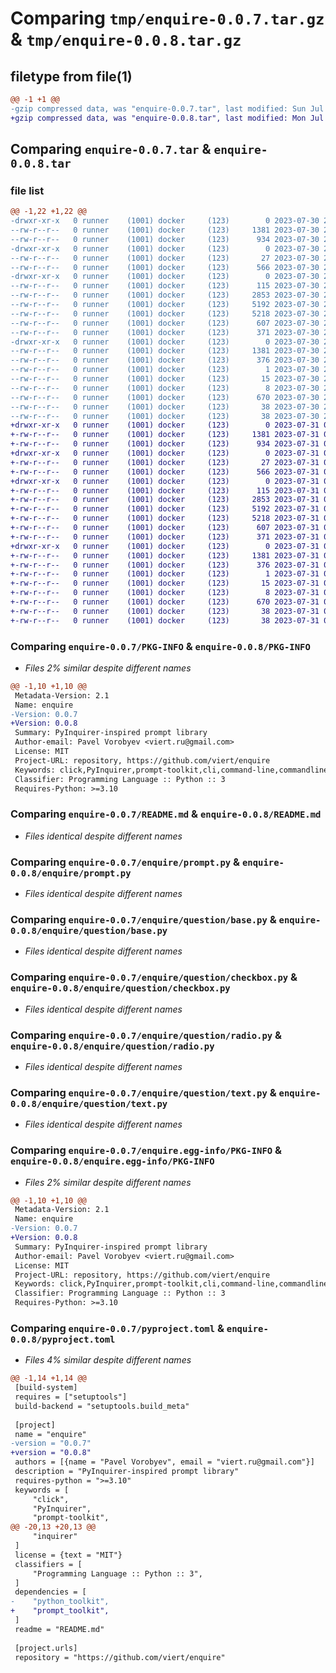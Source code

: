 # Comparing `tmp/enquire-0.0.7.tar.gz` & `tmp/enquire-0.0.8.tar.gz`

## filetype from file(1)

```diff
@@ -1 +1 @@
-gzip compressed data, was "enquire-0.0.7.tar", last modified: Sun Jul 30 22:20:14 2023, max compression
+gzip compressed data, was "enquire-0.0.8.tar", last modified: Mon Jul 31 08:35:46 2023, max compression
```

## Comparing `enquire-0.0.7.tar` & `enquire-0.0.8.tar`

### file list

```diff
@@ -1,22 +1,22 @@
-drwxr-xr-x   0 runner    (1001) docker     (123)        0 2023-07-30 22:20:14.155850 enquire-0.0.7/
--rw-r--r--   0 runner    (1001) docker     (123)     1381 2023-07-30 22:20:14.155850 enquire-0.0.7/PKG-INFO
--rw-r--r--   0 runner    (1001) docker     (123)      934 2023-07-30 22:20:02.000000 enquire-0.0.7/README.md
-drwxr-xr-x   0 runner    (1001) docker     (123)        0 2023-07-30 22:20:14.155850 enquire-0.0.7/enquire/
--rw-r--r--   0 runner    (1001) docker     (123)       27 2023-07-30 22:20:02.000000 enquire-0.0.7/enquire/__init__.py
--rw-r--r--   0 runner    (1001) docker     (123)      566 2023-07-30 22:20:02.000000 enquire-0.0.7/enquire/prompt.py
-drwxr-xr-x   0 runner    (1001) docker     (123)        0 2023-07-30 22:20:14.155850 enquire-0.0.7/enquire/question/
--rw-r--r--   0 runner    (1001) docker     (123)      115 2023-07-30 22:20:02.000000 enquire-0.0.7/enquire/question/__init__.py
--rw-r--r--   0 runner    (1001) docker     (123)     2853 2023-07-30 22:20:02.000000 enquire-0.0.7/enquire/question/base.py
--rw-r--r--   0 runner    (1001) docker     (123)     5192 2023-07-30 22:20:02.000000 enquire-0.0.7/enquire/question/checkbox.py
--rw-r--r--   0 runner    (1001) docker     (123)     5218 2023-07-30 22:20:02.000000 enquire-0.0.7/enquire/question/radio.py
--rw-r--r--   0 runner    (1001) docker     (123)      607 2023-07-30 22:20:02.000000 enquire-0.0.7/enquire/question/text.py
--rw-r--r--   0 runner    (1001) docker     (123)      371 2023-07-30 22:20:02.000000 enquire-0.0.7/enquire/style.py
-drwxr-xr-x   0 runner    (1001) docker     (123)        0 2023-07-30 22:20:14.155850 enquire-0.0.7/enquire.egg-info/
--rw-r--r--   0 runner    (1001) docker     (123)     1381 2023-07-30 22:20:14.000000 enquire-0.0.7/enquire.egg-info/PKG-INFO
--rw-r--r--   0 runner    (1001) docker     (123)      376 2023-07-30 22:20:14.000000 enquire-0.0.7/enquire.egg-info/SOURCES.txt
--rw-r--r--   0 runner    (1001) docker     (123)        1 2023-07-30 22:20:14.000000 enquire-0.0.7/enquire.egg-info/dependency_links.txt
--rw-r--r--   0 runner    (1001) docker     (123)       15 2023-07-30 22:20:14.000000 enquire-0.0.7/enquire.egg-info/requires.txt
--rw-r--r--   0 runner    (1001) docker     (123)        8 2023-07-30 22:20:14.000000 enquire-0.0.7/enquire.egg-info/top_level.txt
--rw-r--r--   0 runner    (1001) docker     (123)      670 2023-07-30 22:20:02.000000 enquire-0.0.7/pyproject.toml
--rw-r--r--   0 runner    (1001) docker     (123)       38 2023-07-30 22:20:14.155850 enquire-0.0.7/setup.cfg
--rw-r--r--   0 runner    (1001) docker     (123)       38 2023-07-30 22:20:02.000000 enquire-0.0.7/setup.py
+drwxr-xr-x   0 runner    (1001) docker     (123)        0 2023-07-31 08:35:46.370883 enquire-0.0.8/
+-rw-r--r--   0 runner    (1001) docker     (123)     1381 2023-07-31 08:35:46.370883 enquire-0.0.8/PKG-INFO
+-rw-r--r--   0 runner    (1001) docker     (123)      934 2023-07-31 08:35:19.000000 enquire-0.0.8/README.md
+drwxr-xr-x   0 runner    (1001) docker     (123)        0 2023-07-31 08:35:46.370883 enquire-0.0.8/enquire/
+-rw-r--r--   0 runner    (1001) docker     (123)       27 2023-07-31 08:35:19.000000 enquire-0.0.8/enquire/__init__.py
+-rw-r--r--   0 runner    (1001) docker     (123)      566 2023-07-31 08:35:19.000000 enquire-0.0.8/enquire/prompt.py
+drwxr-xr-x   0 runner    (1001) docker     (123)        0 2023-07-31 08:35:46.370883 enquire-0.0.8/enquire/question/
+-rw-r--r--   0 runner    (1001) docker     (123)      115 2023-07-31 08:35:19.000000 enquire-0.0.8/enquire/question/__init__.py
+-rw-r--r--   0 runner    (1001) docker     (123)     2853 2023-07-31 08:35:19.000000 enquire-0.0.8/enquire/question/base.py
+-rw-r--r--   0 runner    (1001) docker     (123)     5192 2023-07-31 08:35:19.000000 enquire-0.0.8/enquire/question/checkbox.py
+-rw-r--r--   0 runner    (1001) docker     (123)     5218 2023-07-31 08:35:19.000000 enquire-0.0.8/enquire/question/radio.py
+-rw-r--r--   0 runner    (1001) docker     (123)      607 2023-07-31 08:35:19.000000 enquire-0.0.8/enquire/question/text.py
+-rw-r--r--   0 runner    (1001) docker     (123)      371 2023-07-31 08:35:19.000000 enquire-0.0.8/enquire/style.py
+drwxr-xr-x   0 runner    (1001) docker     (123)        0 2023-07-31 08:35:46.370883 enquire-0.0.8/enquire.egg-info/
+-rw-r--r--   0 runner    (1001) docker     (123)     1381 2023-07-31 08:35:46.000000 enquire-0.0.8/enquire.egg-info/PKG-INFO
+-rw-r--r--   0 runner    (1001) docker     (123)      376 2023-07-31 08:35:46.000000 enquire-0.0.8/enquire.egg-info/SOURCES.txt
+-rw-r--r--   0 runner    (1001) docker     (123)        1 2023-07-31 08:35:46.000000 enquire-0.0.8/enquire.egg-info/dependency_links.txt
+-rw-r--r--   0 runner    (1001) docker     (123)       15 2023-07-31 08:35:46.000000 enquire-0.0.8/enquire.egg-info/requires.txt
+-rw-r--r--   0 runner    (1001) docker     (123)        8 2023-07-31 08:35:46.000000 enquire-0.0.8/enquire.egg-info/top_level.txt
+-rw-r--r--   0 runner    (1001) docker     (123)      670 2023-07-31 08:35:19.000000 enquire-0.0.8/pyproject.toml
+-rw-r--r--   0 runner    (1001) docker     (123)       38 2023-07-31 08:35:46.370883 enquire-0.0.8/setup.cfg
+-rw-r--r--   0 runner    (1001) docker     (123)       38 2023-07-31 08:35:19.000000 enquire-0.0.8/setup.py
```

### Comparing `enquire-0.0.7/PKG-INFO` & `enquire-0.0.8/PKG-INFO`

 * *Files 2% similar despite different names*

```diff
@@ -1,10 +1,10 @@
 Metadata-Version: 2.1
 Name: enquire
-Version: 0.0.7
+Version: 0.0.8
 Summary: PyInquirer-inspired prompt library
 Author-email: Pavel Vorobyev <viert.ru@gmail.com>
 License: MIT
 Project-URL: repository, https://github.com/viert/enquire
 Keywords: click,PyInquirer,prompt-toolkit,cli,command-line,commandline,command-line-interface,python-inquiry,inquirer
 Classifier: Programming Language :: Python :: 3
 Requires-Python: >=3.10
```

### Comparing `enquire-0.0.7/README.md` & `enquire-0.0.8/README.md`

 * *Files identical despite different names*

### Comparing `enquire-0.0.7/enquire/prompt.py` & `enquire-0.0.8/enquire/prompt.py`

 * *Files identical despite different names*

### Comparing `enquire-0.0.7/enquire/question/base.py` & `enquire-0.0.8/enquire/question/base.py`

 * *Files identical despite different names*

### Comparing `enquire-0.0.7/enquire/question/checkbox.py` & `enquire-0.0.8/enquire/question/checkbox.py`

 * *Files identical despite different names*

### Comparing `enquire-0.0.7/enquire/question/radio.py` & `enquire-0.0.8/enquire/question/radio.py`

 * *Files identical despite different names*

### Comparing `enquire-0.0.7/enquire/question/text.py` & `enquire-0.0.8/enquire/question/text.py`

 * *Files identical despite different names*

### Comparing `enquire-0.0.7/enquire.egg-info/PKG-INFO` & `enquire-0.0.8/enquire.egg-info/PKG-INFO`

 * *Files 2% similar despite different names*

```diff
@@ -1,10 +1,10 @@
 Metadata-Version: 2.1
 Name: enquire
-Version: 0.0.7
+Version: 0.0.8
 Summary: PyInquirer-inspired prompt library
 Author-email: Pavel Vorobyev <viert.ru@gmail.com>
 License: MIT
 Project-URL: repository, https://github.com/viert/enquire
 Keywords: click,PyInquirer,prompt-toolkit,cli,command-line,commandline,command-line-interface,python-inquiry,inquirer
 Classifier: Programming Language :: Python :: 3
 Requires-Python: >=3.10
```

### Comparing `enquire-0.0.7/pyproject.toml` & `enquire-0.0.8/pyproject.toml`

 * *Files 4% similar despite different names*

```diff
@@ -1,14 +1,14 @@
 [build-system]
 requires = ["setuptools"]
 build-backend = "setuptools.build_meta"
 
 [project]
 name = "enquire"
-version = "0.0.7"
+version = "0.0.8"
 authors = [{name = "Pavel Vorobyev", email = "viert.ru@gmail.com"}]
 description = "PyInquirer-inspired prompt library"
 requires-python = ">=3.10"
 keywords = [
     "click",
     "PyInquirer",
     "prompt-toolkit",
@@ -20,13 +20,13 @@
     "inquirer"
 ]
 license = {text = "MIT"}
 classifiers = [
     "Programming Language :: Python :: 3",
 ]
 dependencies = [
-    "python_toolkit",
+    "prompt_toolkit",
 ]
 readme = "README.md"
 
 [project.urls]
 repository = "https://github.com/viert/enquire"
```

